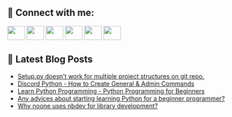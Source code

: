 ## 🔎 Connect with me:
[<img height="32" width="40" src="https://cdn.jsdelivr.net/npm/simple-icons@v5/icons/telegram.svg" />](https://t.me/bullbesh)
[<img height="32" width="40" src="https://cdn.jsdelivr.net/npm/simple-icons@v5/icons/vk.svg" />](https://vk.com/bullbesh)
[<img height="32" width="40" src="https://cdn.jsdelivr.net/npm/simple-icons@v5/icons/twitter.svg" />](https://twitter.com/bullbesh1)
[<img height="32" width="40" src="https://cdn.jsdelivr.net/npm/simple-icons@v5/icons/instagram.svg" />](https://www.instagram.com/bullbesh)
[<img height="32" width="40" src="https://cdn.jsdelivr.net/npm/simple-icons@v5/icons/reddit.svg" />](https://www.reddit.com/user/bullbesh)
[<img height="32" width="40" src="https://cdn.jsdelivr.net/npm/simple-icons@v5/icons/youtube.svg" />](https://www.youtube.com/channel/UCtfjRs6uzgq5mfm8S06WTcg)

## 📕 Latest Blog Posts
<!-- BLOG-POST-LIST:START -->
- [Setup.py doesn’t work for multiple project structures on git repo.](https://www.reddit.com/r/Python/comments/uvaxnx/setuppy_doesnt_work_for_multiple_project/)
- [Discord Python - How to Create General &amp; Admin Commands](https://www.reddit.com/r/Python/comments/uvaean/discord_python_how_to_create_general_admin/)
- [Learn Python Programming - Python Programming for Beginners](https://www.reddit.com/r/Python/comments/uva5al/learn_python_programming_python_programming_for/)
- [Any advices about starting learning Python for a beginner programmer?](https://www.reddit.com/r/Python/comments/uv9b2a/any_advices_about_starting_learning_python_for_a/)
- [Why noone uses nbdev for library development?](https://www.reddit.com/r/Python/comments/uv8l66/why_noone_uses_nbdev_for_library_development/)
<!-- BLOG-POST-LIST:END -->
